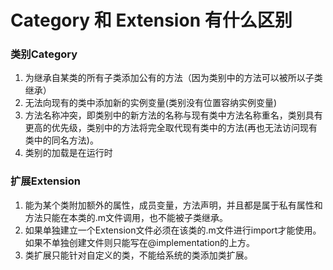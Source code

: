# Category 和 Extension 有什么区别
### 类别Category
1. 为继承自某类的所有子类添加公有的方法（因为类别中的方法可以被所以子类继承） 
2. 无法向现有的类中添加新的实例变量(类别没有位置容纳实例变量)
3. 方法名称冲突，即类别中的新方法的名称与现有类中方法名称重名，类别具有更高的优先级，类别中的方法将完全取代现有类中的方法(再也无法访问现有类中的同名方法)。
4. 类别的加载是在运行时

### 扩展Extension
1. 能为某个类附加额外的属性，成员变量，方法声明，并且都是属于私有属性和方法只能在本类的.m文件调用，也不能被子类继承。
2. 如果单独建立一个Extension文件必须在该类的.m文件进行import才能使用。如果不单独创建文件则只能写在@implementation的上方。
3. 类扩展只能针对自定义的类，不能给系统的类添加类扩展。


